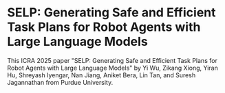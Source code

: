 # SELP: Generating Safe and Efficient Task Plans for Robot Agents with Large Language Models

This ICRA 2025 paper "SELP: Generating Safe and Efficient Task Plans for Robot Agents with Large Language Models" by Yi Wu, Zikang Xiong, Yiran Hu, Shreyash Iyengar, Nan Jiang, Aniket Bera, Lin Tan, and Suresh Jagannathan from Purdue University. 
